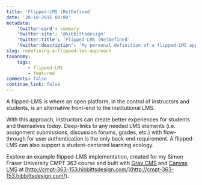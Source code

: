 ```yaml
---
title: 'Flipped-LMS (Re)Defined'
date: '20-10-2015 00:00'
metadata:
    'twitter:card': summary
    'twitter:site': '@hibbittsdesign'
    'twitter:title': 'Flipped-LMS (Re)Defined'
    'twitter:description': 'My personal definition of a flipped-LMS approach.'
slug: redefining-a-flipped-lms-approach
taxonomy:
    tags:
        - flipped-LMS
        - featured
comments: false
continue_link: false
---
```


A flipped-LMS is where an open platform, in the control of instructors and students, is an alternative front-end to the institutional LMS.

With this approach, instructors can create better experiences for students and themselves _today_. Deep-links to any needed LMS elements (i.e. assignment submissions, discussion forums, grades, etc.) with flow-through for user authentication is the only back-end requirement. A flipped-LMS can also support a student-centered learning ecology.

Explore an example flipped-LMS implementation, created for my Simon Fraser University CMPT 363 course and built with [Grav CMS](http://grav.org) and [Canvas LMS](http://www.canvaslms.com/) at [http://cmpt-363-153.hibbittsdesign.com/](http://cmpt-363-153.hibbittsdesign.com/).
